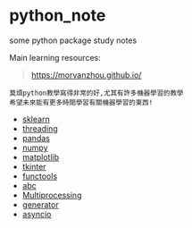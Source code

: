 # python_note
some python package study notes

Main learning resources:
><https://morvanzhou.github.io/>

    莫煩python教學寫得非常的好,尤其有許多機器學習的教學
    希望未來能有更多時間學習有關機器學習的東西!

* [sklearn](https://github.com/htkuan/python_notes/blob/master/sklearn.ipynb)
* [threading](https://github.com/htkuan/python_notes/blob/master/threading.ipynb)
* [pandas](https://github.com/htkuan/python_notes/blob/master/pandas.ipynb)
* [numpy](https://github.com/htkuan/python_notes/blob/master/numpy.ipynb)
* [matplotlib](https://github.com/htkuan/python_notes/blob/master/matplotlib.ipynb)
* [tkinter](https://github.com/htkuan/python_notes/blob/master/Tkinter.ipynb)
* [functools](https://github.com/htkuan/python_notes/blob/master/functools.ipynb)
* [abc](https://github.com/htkuan/python_notes/blob/master/abc.ipynb)
* [Multiprocessing](https://github.com/htkuan/python_notes/blob/master/Multiprocessing.ipynb)
* [generator](https://github.com/htkuan/python_notes/blob/master/generator.ipynb)
* [asyncio](https://github.com/htkuan/Python-Notes/tree/master/asyncio)